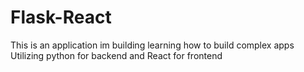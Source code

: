 # Flask-React
This is an application im building learning how to build complex apps
Utilizing python for backend and React for frontend

